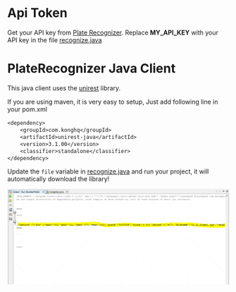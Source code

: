 # Api Token
Get your API key from [Plate Recognizer](https://platerecognizer.com/). Replace **MY_API_KEY** with your API key in the file [recognize.java](PlateRecognizer/src/main/java/com/mycompany/numberplate/recognize.java)

# PlateRecognizer Java Client
This java client uses the [unirest](http://kong.github.io/unirest-java/) library.

If you are using maven, it is very easy to setup, Just add following line in your pom.xml

```
<dependency>
    <groupId>com.konghq</groupId>
    <artifactId>unirest-java</artifactId>
    <version>3.1.00</version>
    <classifier>standalone</classifier>
</dependency>

```

Update the `file` variable in [recognize.java](PlateRecognizer/src/main/java/com/mycompany/numberplate/recognize.java) and run your project, it will automatically download the library!


<p align="center">
  <img src="CaptureNumberPlateJava.png">
</p>

